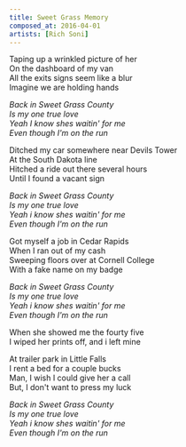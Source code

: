 ```yaml
---
title: Sweet Grass Memory
composed_at: 2016-04-01
artists: [Rich Soni]
---
```


Taping up a wrinkled picture of her  
On the dashboard of my van  
All the exits signs seem like a blur  
Imagine we are holding hands  

*Back in Sweet Grass County*  
*Is my one true love*  
*Yeah I know shes waitin' for me*  
*Even though I'm on the run*  

Ditched my car somewhere near Devils Tower  
At the South Dakota line  
Hitched a ride out there several hours  
Until I found a vacant sign  

*Back in Sweet Grass County*  
*Is my one true love*  
*Yeah i know shes waitin' for me*  
*Even though I'm on the run*  

Got myself a job in Cedar Rapids  
When I ran out of my cash  
Sweeping floors over at Cornell College  
With a fake name on my badge  

*Back in Sweet Grass County*  
*Is my one true love*  
*Yeah i know shes waitin' for me*  
*Even though I'm on the run*  

When she showed me the fourty five  
I wiped her prints off, and i left mine  

At trailer park in Little Falls  
I rent a bed for a couple bucks  
Man, I wish I could give her a call  
But, I don't want to press my luck  

*Back in Sweet Grass County*  
*Is my one true love*  
*Yeah i know shes waitin' for me*  
*Even though I'm on the run*  
